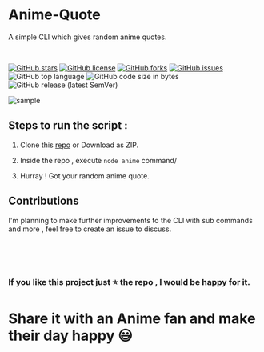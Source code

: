 # Anime-Quote
A simple CLI which gives random anime quotes. 

<br>

[![GitHub stars](https://img.shields.io/github/stars/code-reaper08/Anime-Quote?style=for-the-badge)](https://github.com/code-reaper08/Anime-Quote/stargazers) [![GitHub license](https://img.shields.io/github/license/code-reaper08/Anime-Quote?style=for-the-badge)](https://github.com/code-reaper08/Anime-Quote/blob/main/LICENSE) [![GitHub forks](https://img.shields.io/github/forks/code-reaper08/Anime-Quote?style=for-the-badge)](https://github.com/code-reaper08/Anime-Quote/network) [![GitHub issues](https://img.shields.io/github/issues/code-reaper08/Anime-Quote?style=for-the-badge)](https://github.com/code-reaper08/Anime-Quote/issues) ![GitHub top language](https://img.shields.io/github/languages/top/code-reaper08/Anime-Quote?style=for-the-badge) ![GitHub code size in bytes](https://img.shields.io/github/languages/code-size/code-reaper08/Anime-Quote?style=for-the-badge) ![GitHub release (latest SemVer)](https://img.shields.io/github/v/release/code-reaper08/Anime-Quote?style=for-the-badge)

![sample](https://user-images.githubusercontent.com/64256342/122597977-ca6a6780-d089-11eb-87eb-94f6a8e1ba4a.png)

## Steps to run the script :

1. Clone this [repo](https://github.com/code-reaper08/Anime-Quote) or Download as ZIP.

2. Inside the repo , execute `node anime` command/

3. Hurray ! Got your random anime quote.


## Contributions 
I'm planning to make further improvements to the CLI with sub commands and more , feel free to create an issue to discuss. 

<br>
<br>
<br>

### If you like this project just ⭐ the repo , I would be happy for it.

# Share it with an Anime fan and make their day happy 😃

